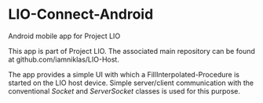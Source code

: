 # LIO-Connect-Android
Android mobile app for Project LIO

This app is part of Project LIO. The associated main repository can be found at github.com/iamniklas/LIO-Host.

The app provides a simple UI with which a FillInterpolated-Procedure is started on the LIO host device.
Simple server/client communication with the conventional *Socket* and *ServerSocket* classes is used for this purpose.

